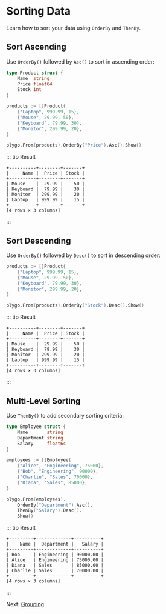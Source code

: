 # Sorting Data

Learn how to sort your data using `OrderBy` and `ThenBy`.

## Sort Ascending

Use `OrderBy()` followed by `Asc()` to sort in ascending order:

```go
type Product struct {
    Name  string
    Price float64
    Stock int
}

products := []Product{
    {"Laptop", 999.99, 15},
    {"Mouse", 29.99, 50},
    {"Keyboard", 79.99, 30},
    {"Monitor", 299.99, 20},
}

plygo.From(products).OrderBy("Price").Asc().Show()
```

::: tip Result
```
+----------+--------+-------+
|     Name |  Price | Stock |
+----------+--------+-------+
| Mouse    |  29.99 |    50 |
| Keyboard |  79.99 |    30 |
| Monitor  | 299.99 |    20 |
| Laptop   | 999.99 |    15 |
+----------+--------+-------+
[4 rows × 3 columns]
```
:::

## Sort Descending

Use `OrderBy()` followed by `Desc()` to sort in descending order:

```go
products := []Product{
    {"Laptop", 999.99, 15},
    {"Mouse", 29.99, 50},
    {"Keyboard", 79.99, 30},
    {"Monitor", 299.99, 20},
}

plygo.From(products).OrderBy("Stock").Desc().Show()
```

::: tip Result
```
+----------+--------+-------+
|     Name |  Price | Stock |
+----------+--------+-------+
| Mouse    |  29.99 |    50 |
| Keyboard |  79.99 |    30 |
| Monitor  | 299.99 |    20 |
| Laptop   | 999.99 |    15 |
+----------+--------+-------+
[4 rows × 3 columns]
```
:::

## Multi-Level Sorting

Use `ThenBy()` to add secondary sorting criteria:

```go
type Employee struct {
    Name       string
    Department string
    Salary     float64
}

employees := []Employee{
    {"Alice", "Engineering", 75000},
    {"Bob", "Engineering", 90000},
    {"Charlie", "Sales", 70000},
    {"Diana", "Sales", 85000},
}

plygo.From(employees).
    OrderBy("Department").Asc().
    ThenBy("Salary").Desc().
    Show()
```

::: tip Result
```
+---------+-------------+----------+
|    Name |  Department |   Salary |
+---------+-------------+----------+
| Bob     | Engineering | 90000.00 |
| Alice   | Engineering | 75000.00 |
| Diana   | Sales       | 85000.00 |
| Charlie | Sales       | 70000.00 |
+---------+-------------+----------+
[4 rows × 3 columns]
```
:::

Next: [Grouping](/basics/grouping)
